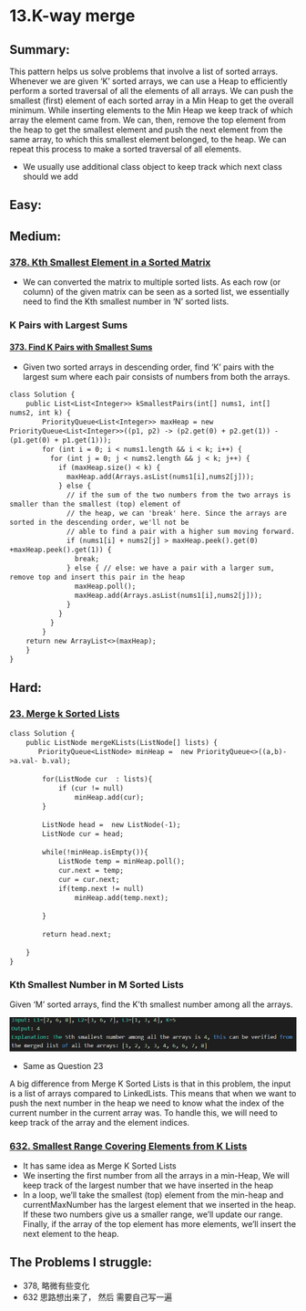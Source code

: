 # 13.K-way merge

## Summary:

This pattern helps us solve problems that involve a list of sorted arrays. Whenever we are given ‘K’ sorted arrays, we can use a Heap to efficiently perform a sorted traversal of all the elements of all arrays. We can push the smallest \(first\) element of each sorted array in a Min Heap to get the overall minimum. While inserting elements to the Min Heap we keep track of which array the element came from. We can, then, remove the top element from the heap to get the smallest element and push the next element from the same array, to which this smallest element belonged, to the heap. We can repeat this process to make a sorted traversal of all elements.

* We usually use additional class object to keep track  which next class should we add

## Easy:

## Medium:

### [378. Kth Smallest Element in a Sorted Matrix](https://leetcode.com/problems/kth-smallest-element-in-a-sorted-matrix/)

* We can converted the matrix to multiple sorted lists. As each row \(or column\) of the given matrix can be seen as a sorted list, we essentially need to find the Kth smallest number in ‘N’ sorted lists.

### K Pairs with Largest Sums

#### [373. Find K Pairs with Smallest Sums](https://leetcode.com/problems/find-k-pairs-with-smallest-sums/)

* Given two sorted arrays in descending order, find ‘K’ pairs with the largest sum where each pair consists of numbers from both the arrays.

```text
class Solution {
    public List<List<Integer>> kSmallestPairs(int[] nums1, int[] nums2, int k) {
        PriorityQueue<List<Integer>> maxHeap = new PriorityQueue<List<Integer>>((p1, p2) -> (p2.get(0) + p2.get(1)) -(p1.get(0) + p1.get(1)));
        for (int i = 0; i < nums1.length && i < k; i++) {
          for (int j = 0; j < nums2.length && j < k; j++) {
            if (maxHeap.size() < k) {
              maxHeap.add(Arrays.asList(nums1[i],nums2[j]));
            } else {
              // if the sum of the two numbers from the two arrays is smaller than the smallest (top) element of
              // the heap, we can 'break' here. Since the arrays are sorted in the descending order, we'll not be
              // able to find a pair with a higher sum moving forward.
              if (nums1[i] + nums2[j] > maxHeap.peek().get(0) +maxHeap.peek().get(1)) {
                break;
              } else { // else: we have a pair with a larger sum, remove top and insert this pair in the heap
                maxHeap.poll();
                maxHeap.add(Arrays.asList(nums1[i],nums2[j]));
              }
            }
          }
        }
    return new ArrayList<>(maxHeap);
    }
}
```

### 

## Hard:

### [23. Merge k Sorted Lists](https://leetcode.com/problems/merge-k-sorted-lists/)

```text
class Solution {
    public ListNode mergeKLists(ListNode[] lists) {
       PriorityQueue<ListNode> minHeap =  new PriorityQueue<>((a,b)->a.val- b.val);
        
        for(ListNode cur  : lists){
            if (cur != null)
                minHeap.add(cur);
        }
        
        ListNode head =  new ListNode(-1);
        ListNode cur = head;
        
        while(!minHeap.isEmpty()){
            ListNode temp = minHeap.poll();
            cur.next = temp;
            cur = cur.next;
            if(temp.next != null)
                minHeap.add(temp.next);
   
        }
        
        return head.next;
        
    }
}
```

### Kth Smallest Number in M Sorted Lists

Given ‘M’ sorted arrays, find the K’th smallest number among all the arrays.  

![](../.gitbook/assets/image%20%2824%29.png)

* Same as Question 23

A big difference from Merge K Sorted Lists is that in this problem, the input is a list of arrays compared to LinkedLists. This means that when we want to push the next number in the heap we need to know what the index of the current number in the current array was. To handle this, we will need to keep track of the array and the element indices.

### [632. Smallest Range Covering Elements from K Lists](https://leetcode.com/problems/smallest-range-covering-elements-from-k-lists/)

* It has same idea as Merge K Sorted Lists
* We inserting the first number from all the arrays in a min-Heap, We will keep track of the largest number that we have inserted in the heap
* In a loop, we’ll take the smallest \(top\) element from the min-heap and currentMaxNumber has the largest element that we inserted in the heap. If these two numbers give us a smaller range, we’ll update our range. Finally, if the array of the top element has more elements, we’ll insert the next element to the heap.



### 



## The Problems I struggle:

* 378, 略微有些变化
* 632 思路想出来了， 然后 需要自己写一遍



